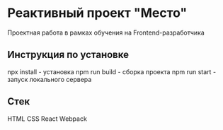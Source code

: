 # Реактивный проект "Место"

Проектная работа в рамках обучения на Frontend-разработчика

## Инструкция по установке

npx install - установка
npm run build - сборка проекта
npm run start - запуск локального сервера

## Стек

HTML
CSS
React
Webpack